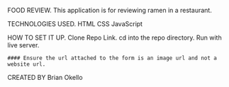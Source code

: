FOOD REVIEW.
This application is for reviewing ramen in a restaurant.

TECHNOLOGIES USED.
    HTML
    CSS
    JavaScript

HOW TO SET IT UP.
    Clone Repo Link.
    cd into the repo directory.
    Run with live server.

    #### Ensure the url attached to the form is an image url and not a website url.

CREATED BY
    Brian Okello